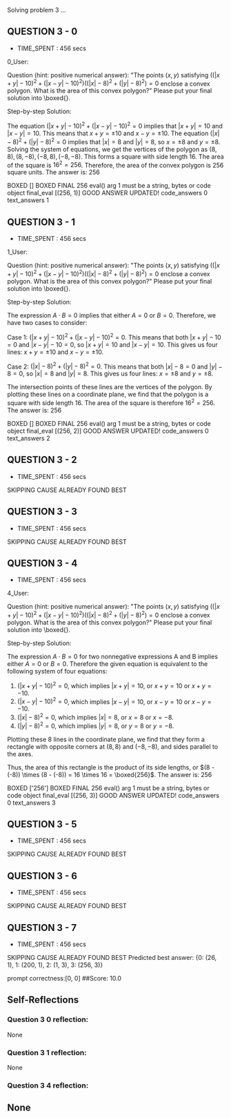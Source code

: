 Solving problem 3 ...



## QUESTION 3 - 0 
- TIME_SPENT : 456 secs

0_User:

Question (hint: positive numerical answer):
"The points $\left(x, y\right)$ satisfying $((\vert x + y \vert - 10)^2 + ( \vert x - y \vert - 10)^2)((\vert x \vert - 8)^2 + ( \vert y \vert - 8)^2) = 0$ enclose a convex polygon. What is the area of this convex polygon?"
Please put your final solution into \boxed{}.

Step-by-step Solution:


The equation $(\vert x + y \vert - 10)^2 + ( \vert x - y \vert - 10)^2 = 0$ implies that $\vert x + y \vert = 10$ and $\vert x - y \vert = 10$. This means that $x + y = \pm 10$ and $x - y = \pm 10$.
The equation $(\vert x \vert - 8)^2 + ( \vert y \vert - 8)^2 = 0$ implies that $\vert x \vert = 8$ and $\vert y \vert = 8$, so $x = \pm 8$ and $y = \pm 8$.
Solving the system of equations, we get the vertices of the polygon as $(8,8), (8,-8), (-8,8), (-8,-8)$.
This forms a square with side length 16. The area of the square is $16^2 = 256$.
Therefore, the area of the convex polygon is 256 square units.
The answer is: $256$

BOXED []
BOXED FINAL 256
eval() arg 1 must be a string, bytes or code object final_eval
[(256, 1)]
GOOD ANSWER UPDATED!
code_answers 0 text_answers 1



## QUESTION 3 - 1 
- TIME_SPENT : 456 secs

1_User:

Question (hint: positive numerical answer):
"The points $\left(x, y\right)$ satisfying $((\vert x + y \vert - 10)^2 + ( \vert x - y \vert - 10)^2)((\vert x \vert - 8)^2 + ( \vert y \vert - 8)^2) = 0$ enclose a convex polygon. What is the area of this convex polygon?"
Please put your final solution into \boxed{}.

Step-by-step Solution:


The expression $A \cdot B = 0$ implies that either $A = 0$ or $B = 0$. Therefore, we have two cases to consider:

Case 1: $(\vert x + y \vert - 10)^2 + ( \vert x - y \vert - 10)^2 = 0$. This means that both $\vert x + y \vert - 10 = 0$ and $\vert x - y \vert - 10 = 0$, so $\vert x + y \vert = 10$ and $\vert x - y \vert = 10$. This gives us four lines: $x + y = \pm 10$ and $x - y = \pm 10$.

Case 2: $(\vert x \vert - 8)^2 + ( \vert y \vert - 8)^2 = 0$. This means that both $\vert x \vert - 8 = 0$ and $\vert y \vert - 8 = 0$, so $\vert x \vert = 8$ and $\vert y \vert = 8$. This gives us four lines: $x = \pm 8$ and $y = \pm 8$.

The intersection points of these lines are the vertices of the polygon. By plotting these lines on a coordinate plane, we find that the polygon is a square with side length 16. The area of the square is therefore $16^2 = 256$.
The answer is: $256$

BOXED []
BOXED FINAL 256
eval() arg 1 must be a string, bytes or code object final_eval
[(256, 2)]
GOOD ANSWER UPDATED!
code_answers 0 text_answers 2



## QUESTION 3 - 2 
- TIME_SPENT : 456 secs

SKIPPING CAUSE ALREADY FOUND BEST



## QUESTION 3 - 3 
- TIME_SPENT : 456 secs

SKIPPING CAUSE ALREADY FOUND BEST



## QUESTION 3 - 4 
- TIME_SPENT : 456 secs

4_User:

Question (hint: positive numerical answer):
"The points $\left(x, y\right)$ satisfying $((\vert x + y \vert - 10)^2 + ( \vert x - y \vert - 10)^2)((\vert x \vert - 8)^2 + ( \vert y \vert - 8)^2) = 0$ enclose a convex polygon. What is the area of this convex polygon?"
Please put your final solution into \boxed{}.

Step-by-step Solution:



The expression $A \cdot B = 0$ for two nonnegative expressions A and B implies either $A = 0$ or $B = 0$. Therefore the given equation is equivalent to the following system of four equations:

1. $(\vert x + y \vert - 10)^2 = 0$, which implies $|x+y| = 10$, or $x+y = 10$ or $x+y = -10$.
2. $(\vert x - y \vert - 10)^2 = 0$, which implies $|x-y| = 10$, or $x-y = 10$ or $x-y = -10$.
3. $(\vert x \vert - 8)^2 = 0$, which implies $|x| = 8$, or $x = 8$ or $x = -8$.
4. $(\vert y \vert - 8)^2 = 0$, which implies $|y| = 8$, or $y = 8$ or $y = -8$.

Plotting these 8 lines in the coordinate plane, we find that they form a rectangle with opposite corners at $(8,8)$ and $(-8,-8)$, and sides parallel to the axes.

Thus, the area of this rectangle is the product of its side lengths, or $(8 - (-8)) \times (8 - (-8)) = 16 \times 16 = \boxed{256}$.
The answer is: $256$

BOXED ['256']
BOXED FINAL 256
eval() arg 1 must be a string, bytes or code object final_eval
[(256, 3)]
GOOD ANSWER UPDATED!
code_answers 0 text_answers 3



## QUESTION 3 - 5 
- TIME_SPENT : 456 secs

SKIPPING CAUSE ALREADY FOUND BEST



## QUESTION 3 - 6 
- TIME_SPENT : 456 secs

SKIPPING CAUSE ALREADY FOUND BEST



## QUESTION 3 - 7 
- TIME_SPENT : 456 secs

SKIPPING CAUSE ALREADY FOUND BEST
Predicted best answer: {0: (26, 1), 1: (200, 1), 2: (1, 3), 3: (256, 3)}

prompt correctness:[0, 0]
##Score: 10.0

## Self-Reflections

### Question 3 0 reflection:
None
### Question 3 1 reflection:
None
### Question 3 4 reflection:
None
---
